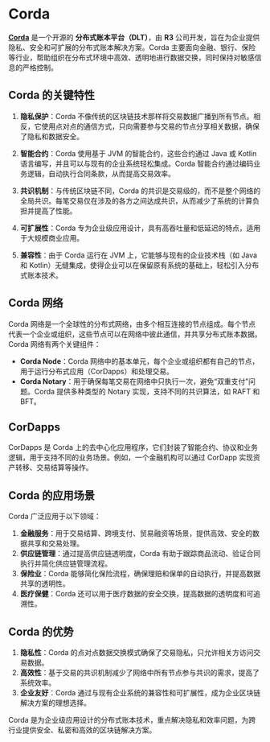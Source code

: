 # Corda

**[Corda](https://corda.net/)** 是一个开源的 **分布式账本平台（DLT）**，由 **R3** 公司开发，旨在为企业提供隐私、安全和可扩展的分布式账本解决方案。Corda 主要面向金融、银行、保险等行业，帮助组织在分布式环境中高效、透明地进行数据交换，同时保持对敏感信息的严格控制。

<DocsAD/>

## Corda 的关键特性

1. **隐私保护**：Corda 不像传统的区块链技术那样将交易数据广播到所有节点。相反，它使用点对点的通信方式，只向需要参与交易的节点分享相关数据，确保了隐私和数据安全。
   
2. **智能合约**：Corda 使用基于 JVM 的智能合约，这些合约通过 Java 或 Kotlin 语言编写，并且可以与现有的企业系统轻松集成。Corda 智能合约通过编码业务逻辑，自动执行合同条款，从而提高交易效率。
   
3. **共识机制**：与传统区块链不同，Corda 的共识是交易级的，而不是整个网络的全局共识。每笔交易仅在涉及的各方之间达成共识，从而减少了系统的计算负担并提高了性能。

4. **可扩展性**：Corda 专为企业级应用设计，具有高吞吐量和低延迟的特点，适用于大规模商业应用。

5. **兼容性**：由于 Corda 运行在 JVM 上，它能够与现有的企业技术栈（如 Java 和 Kotlin）无缝集成，使得企业可以在保留原有系统的基础上，轻松引入分布式账本技术。

## Corda 网络

Corda 网络是一个全球性的分布式网络，由多个相互连接的节点组成。每个节点代表一个企业或组织，这些节点可以在网络中彼此通信，并共享分布式账本数据。Corda 网络有两个关键组件：
   
- **Corda Node**：Corda 网络中的基本单元，每个企业或组织都有自己的节点，用于运行分布式应用（CorDapps）和处理交易。
- **Corda Notary**：用于确保每笔交易在网络中只执行一次，避免“双重支付”问题。Corda 提供多种类型的 Notary 实现，支持不同的共识算法，如 RAFT 和 BFT。

## CorDapps

CorDapps 是 Corda 上的去中心化应用程序，它们封装了智能合约、协议和业务逻辑，用于支持不同的业务场景。例如，一个金融机构可以通过 CorDapp 实现资产转移、交易结算等操作。

## Corda 的应用场景

Corda 广泛应用于以下领域：

1. **金融服务**：用于交易结算、跨境支付、贸易融资等场景，提供高效、安全的数据共享和交易处理。
2. **供应链管理**：通过提高供应链透明度，Corda 有助于跟踪商品流动、验证合同执行并简化供应链管理流程。
3. **保险业**：Corda 能够简化保险流程，确保理赔和保单的自动执行，并提高数据共享的透明性。
4. **医疗保健**：Corda 还可以用于医疗数据的安全交换，提高数据的透明度和可追溯性。

## Corda 的优势

1. **隐私性**：Corda 的点对点数据交换模式确保了交易隐私，只允许相关方访问交易数据。
2. **高效性**：基于交易的共识机制减少了网络中所有节点参与共识的需求，提高了系统效率。
3. **企业友好**：Corda 通过与现有企业系统的兼容性和可扩展性，成为企业区块链解决方案的理想选择。

Corda 是为企业级应用设计的分布式账本技术，重点解决隐私和效率问题，为跨行业提供安全、私密和高效的区块链解决方案。
